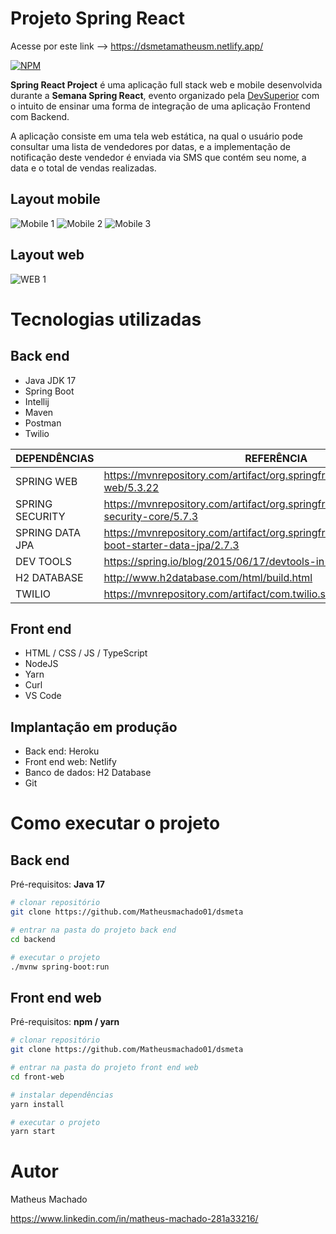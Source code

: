 # Projeto Spring React

Acesse por este link --> https://dsmetamatheusm.netlify.app/

[![NPM](https://img.shields.io/npm/l/react)](https://github.com/Matheusmachado01/dsmeta/blob/main/license)

**Spring React Project** é uma aplicação full stack web e mobile desenvolvida durante a **Semana Spring React**, evento organizado pela [DevSuperior](https://devsuperior.com "Site da DevSuperior") com o intuito de ensinar uma forma de integração de uma aplicação Frontend com Backend.

A aplicação consiste em uma tela web estática, na qual o usuário pode consultar uma lista de vendedores por datas, e a implementação de notificação deste vendedor é enviada via SMS que contém seu nome, a data e o total de vendas realizadas.



## Layout mobile
![Mobile 1](https://github.com/Matheusmachado01/dsmeta/blob/main/assets/mobile1.jpeg) ![Mobile 2](https://github.com/Matheusmachado01/dsmeta/blob/main/assets/mobile2.jpeg)
![Mobile 3](https://github.com/Matheusmachado01/dsmeta/blob/main/assets/mobile3.jpeg)




## Layout web
![WEB 1](https://github.com/Matheusmachado01/dsmeta/blob/main/assets/web.png)

# Tecnologias utilizadas
## Back end
- Java JDK 17
- Spring Boot
- Intellij
- Maven
- Postman
- Twilio

DEPENDÊNCIAS | REFERÊNCIA
------------ | ---------------
SPRING WEB   | https://mvnrepository.com/artifact/org.springframework/spring-web/5.3.22
SPRING SECURITY  | https://mvnrepository.com/artifact/org.springframework.security/spring-security-core/5.7.3
SPRING DATA JPA          | https://mvnrepository.com/artifact/org.springframework.boot/spring-boot-starter-data-jpa/2.7.3
DEV TOOLS    | https://spring.io/blog/2015/06/17/devtools-in-spring-boot-1-3
H2 DATABASE  | http://www.h2database.com/html/build.html
TWILIO  | https://mvnrepository.com/artifact/com.twilio.sdk/twilio/9.0.0

## Front end
- HTML / CSS / JS / TypeScript
- NodeJS
- Yarn
- Curl
- VS Code
## Implantação em produção
- Back end: Heroku
- Front end web: Netlify
- Banco de dados: H2 Database
- Git

# Como executar o projeto

## Back end
Pré-requisitos: **Java 17**

```bash
# clonar repositório
git clone https://github.com/Matheusmachado01/dsmeta

# entrar na pasta do projeto back end
cd backend

# executar o projeto
./mvnw spring-boot:run
```

## Front end web
Pré-requisitos: **npm / yarn**

```bash
# clonar repositório
git clone https://github.com/Matheusmachado01/dsmeta

# entrar na pasta do projeto front end web
cd front-web

# instalar dependências
yarn install

# executar o projeto
yarn start
```

# Autor

Matheus Machado 

https://www.linkedin.com/in/matheus-machado-281a33216/
